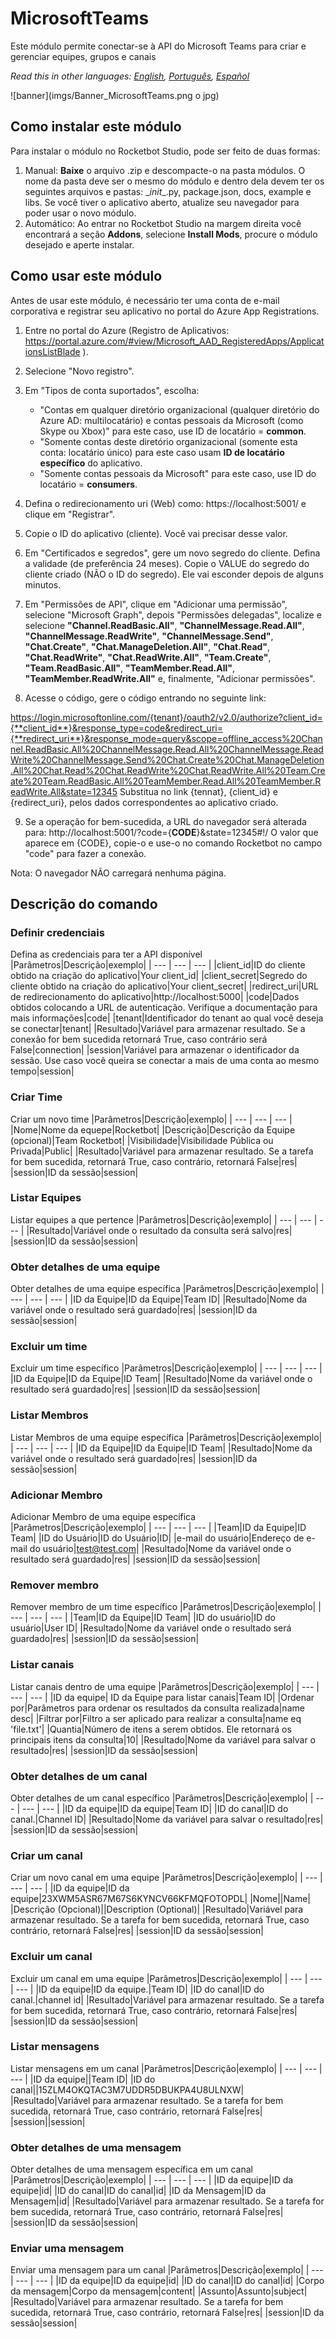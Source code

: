 



# MicrosoftTeams
  
 Este módulo permite conectar-se à API do Microsoft Teams para criar e gerenciar equipes, grupos e canais  

*Read this in other languages: [English](Manual_MicrosoftTeams.md), [Português](Manual_MicrosoftTeams.pr.md), [Español](Manual_MicrosoftTeams.es.md)*
  
![banner](imgs/Banner_MicrosoftTeams.png o jpg)
## Como instalar este módulo
  
Para instalar o módulo no Rocketbot Studio, pode ser feito de duas formas:
1. Manual: __Baixe__ o arquivo .zip e descompacte-o na pasta módulos. O nome da pasta deve ser o mesmo do módulo e dentro dela devem ter os seguintes arquivos e pastas: \__init__.py, package.json, docs, example e libs. Se você tiver o aplicativo aberto, atualize seu navegador para poder usar o novo módulo.
2. Automático: Ao entrar no Rocketbot Studio na margem direita você encontrará a seção **Addons**, selecione **Install Mods**, procure o módulo desejado e aperte instalar.  


## Como usar este módulo

Antes de usar este módulo, é necessário ter uma conta de e-mail corporativa e registrar seu aplicativo no portal do Azure App Registrations.

1. Entre no portal do Azure (Registro de Aplicativos: https://portal.azure.com/#view/Microsoft_AAD_RegisteredApps/ApplicationsListBlade ).
2. Selecione "Novo registro".
3. Em "Tipos de conta suportados", escolha:
    - "Contas em qualquer diretório organizacional (qualquer diretório do Azure AD: multilocatário) e contas pessoais da Microsoft (como Skype ou Xbox)" para este caso, use ID de locatário = **common**.
    - "Somente contas deste diretório organizacional (somente esta conta: locatário único) para este caso usam **ID de locatário específico** do aplicativo.
    - "Somente contas pessoais da Microsoft" para este caso, use ID do locatário = **consumers**.
4. Defina o redirecionamento uri (Web) como: https://localhost:5001/ e clique em "Registrar".
5. Copie o ID do aplicativo (cliente). Você vai precisar desse 
valor.
6. Em "Certificados e segredos", gere um novo segredo do cliente. Defina a validade (de preferência 24 meses). Copie o VALUE do segredo do cliente criado (NÃO o ID do segredo). Ele vai esconder depois de alguns minutos.
7. Em "Permissões de API", clique em "Adicionar uma permissão", selecione "Microsoft Graph", depois "Permissões delegadas", localize e selecione **"Channel.ReadBasic.All"**, **"ChannelMessage.Read.All"**, **"ChannelMessage.ReadWrite"**, **"ChannelMessage.Send"**, **"Chat.Create"**, **"Chat.ManageDeletion.All"**, **"Chat.Read"**, **"Chat.ReadWrite"**, **"Chat.ReadWrite.All"**, **"Team.Create"**, **"Team.ReadBasic.All"**, **"TeamMember.Read.All"**, **"TeamMember.ReadWrite.All"** e, finalmente, "Adicionar permissões".

8. Acesse o código, gere o código entrando no seguinte link:

https://login.microsoftonline.com/{tenant}/oauth2/v2.0/authorize?client_id={**client_id**}&response_type=code&redirect_uri={**redirect_uri**}&response_mode=query&scope=offline_access%20Channel.ReadBasic.All%20ChannelMessage.Read.All%20ChannelMessage.ReadWrite%20ChannelMessage.Send%20Chat.Create%20Chat.ManageDeletion.All%20Chat.Read%20Chat.ReadWrite%20Chat.ReadWrite.All%20Team.Create%20Team.ReadBasic.All%20TeamMember.Read.All%20TeamMember.ReadWrite.All&state=12345
Substitua no link {tennat}, {client_id} e {redirect_uri}, pelos dados correspondentes ao aplicativo criado.

9. Se a operação for bem-sucedida, a URL do navegador será alterada para: http://localhost:5001/?code={**CODE**}&state=12345#!/
O valor que aparece em {CODE}, copie-o e use-o no comando Rocketbot no campo "code" para fazer a conexão.

Nota: O navegador NÃO carregará nenhuma página.
## Descrição do comando

### Definir credenciais
  
Defina as credenciais para ter a API disponível
|Parâmetros|Descrição|exemplo|
| --- | --- | --- |
|client_id|ID do cliente obtido na criação do aplicativo|Your client_id|
|client_secret|Segredo do cliente obtido na criação do aplicativo|Your client_secret|
|redirect_uri|URL de redirecionamento do aplicativo|http://localhost:5000|
|code|Dados obtidos colocando a URL de autenticação. Verifique a documentação para mais informações|code|
|tenant|Identificador do tenant ao qual você deseja se conectar|tenant|
|Resultado|Variável para armazenar resultado. Se a conexão for bem sucedida retornará True, caso contrário será False|connection|
|session|Variável para armazenar o identificador da sessão. Use caso você queira se conectar a mais de uma conta ao mesmo tempo|session|

### Criar Time
  
Criar um novo time
|Parâmetros|Descrição|exemplo|
| --- | --- | --- |
|Nome|Nome da equepe|Rocketbot|
|Descrição|Descrição da Equipe (opcional)|Team Rocketbot|
|Visibilidade|Visibilidade Pública ou Privada|Public|
|Resultado|Variável para armazenar resultado. Se a tarefa for bem sucedida, retornará True, caso contrário, retornará False|res|
|session|ID da sessão|session|

### Listar Equipes
  
Listar equipes a que pertence
|Parâmetros|Descrição|exemplo|
| --- | --- | --- |
|Resultado|Variável onde o resultado da consulta será salvo|res|
|session|ID da sessão|session|

### Obter detalhes de uma equipe
  
Obter detalhes de uma equipe específica
|Parâmetros|Descrição|exemplo|
| --- | --- | --- |
|ID da Equipe|ID da Equipe|Team ID|
|Resultado|Nome da variável onde o resultado será guardado|res|
|session|ID da sessão|session|

### Excluir um time
  
Excluir um time específico
|Parâmetros|Descrição|exemplo|
| --- | --- | --- |
|ID da Equipe|ID da Equipe|ID Team|
|Resultado|Nome da variável onde o resultado será guardado|res|
|session|ID da sessão|session|

### Listar Membros
  
Listar Membros de uma equipe específica
|Parâmetros|Descrição|exemplo|
| --- | --- | --- |
|ID da Equipe|ID da Equipe|ID Team|
|Resultado|Nome da variável onde o resultado será guardado|res|
|session|ID da sessão|session|

### Adicionar Membro
  
Adicionar Membro de uma equipe específica
|Parâmetros|Descrição|exemplo|
| --- | --- | --- |
|Team|ID da Equipe|ID Team|
|ID do Usuário|ID do Usuário|ID|
|e-mail do usuário|Endereço de e-mail do usuário|test@test.com|
|Resultado|Nome da variável onde o resultado será guardado|res|
|session|ID da sessão|session|

### Remover membro
  
Remover membro de um time específico
|Parâmetros|Descrição|exemplo|
| --- | --- | --- |
|Team|ID da Equipe|ID Team|
|ID do usuário|ID do usuário|User ID|
|Resultado|Nome da variável onde o resultado será guardado|res|
|session|ID da sessão|session|

### Listar canais
  
Listar canais dentro de uma equipe
|Parâmetros|Descrição|exemplo|
| --- | --- | --- |
|ID da equipe| ID da Equipe para listar canais|Team ID|
|Ordenar por|Parâmetros para ordenar os resultados da consulta realizada|name desc|
|Filtrar por|Filtro a ser aplicado para realizar a consulta|name eq 'file.txt'|
|Quantia|Número de itens a serem obtidos. Ele retornará os principais itens da consulta|10|
|Resultado|Nome da variável para salvar o resultado|res|
|session|ID da sessão|session|

### Obter detalhes de um canal
  
Obter detalhes de um canal específico
|Parâmetros|Descrição|exemplo|
| --- | --- | --- |
|ID da equipe|ID da equipe|Team ID|
|ID do canal|ID do canal.|Channel ID|
|Resultado|Nome da variável para salvar o resultado|res|
|session|ID da sessão|session|

### Criar um canal
  
Criar um novo canal em uma equipe
|Parâmetros|Descrição|exemplo|
| --- | --- | --- |
|ID da equipe|ID da equipe|23XWM5ASR67M67S6KYNCV66KFMQFOTOPDL|
|Nome||Name|
|Descrição (Opcional)||Description (Optional)|
|Resultado|Variável para armazenar resultado. Se a tarefa for bem sucedida, retornará True, caso contrário, retornará False|res|
|session|ID da sessão|session|

### Excluir um canal
  
Excluir um canal em uma equipe
|Parâmetros|Descrição|exemplo|
| --- | --- | --- |
|ID da equipe|ID da equipe.|Team ID|
|ID do canal|ID do canal.|channel id|
|Resultado|Variável para armazenar resultado. Se a tarefa for bem sucedida, retornará True, caso contrário, retornará False|res|
|session|ID da sessão|session|

### Listar mensagens
  
Listar mensagens em um canal
|Parâmetros|Descrição|exemplo|
| --- | --- | --- |
|ID da equipe||Team ID|
|ID do canal||15ZLM4OKQTAC3M7UDDR5DBUKPA4U8ULNXW|
|Resultado|Variável para armazenar resultado. Se a tarefa for bem sucedida, retornará True, caso contrário, retornará False|res|
|session||session|

### Obter detalhes de uma mensagem
  
Obter detalhes de uma mensagem específica em um canal
|Parâmetros|Descrição|exemplo|
| --- | --- | --- |
|ID da equipe|ID da equipe|id|
|ID do canal|ID do canal|id|
|ID da Mensagem|ID da Mensagem|id|
|Resultado|Variável para armazenar resultado. Se a tarefa for bem sucedida, retornará True, caso contrário, retornará False|res|
|session|ID da sessão|session|

### Enviar uma mensagem
  
Enviar uma mensagem para um canal
|Parâmetros|Descrição|exemplo|
| --- | --- | --- |
|ID da equipe|ID da equipe|id|
|ID do canal|ID do canal|id|
|Corpo da mensagem|Corpo da mensagem|content|
|Assunto|Assunto|subject|
|Resultado|Variável para armazenar resultado. Se a tarefa for bem sucedida, retornará True, caso contrário, retornará False|res|
|session|ID da sessão|session|
